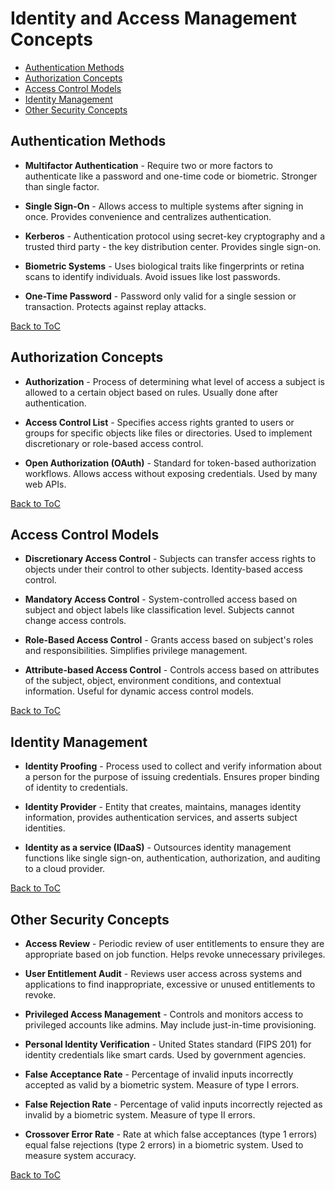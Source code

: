 # Identity and Access Management Concepts

- [Authentication Methods](#authentication-methods)
- [Authorization Concepts](#authorization-concepts)  
- [Access Control Models](#access-control-models)
- [Identity Management](#identity-management)
- [Other Security Concepts](#other-security-concepts)

## Authentication Methods

- **Multifactor Authentication** - Require two or more factors to authenticate like a password and one-time code or biometric. Stronger than single factor. 

- **Single Sign-On** - Allows access to multiple systems after signing in once. Provides convenience and centralizes authentication.

- **Kerberos** - Authentication protocol using secret-key cryptography and a trusted third party - the key distribution center. Provides single sign-on. 

- **Biometric Systems** - Uses biological traits like fingerprints or retina scans to identify individuals. Avoid issues like lost passwords.

- **One-Time Password** - Password only valid for a single session or transaction. Protects against replay attacks.

[Back to ToC](#identity-and-access-management-concepts)

## Authorization Concepts

- **Authorization** - Process of determining what level of access a subject is allowed to a certain object based on rules. Usually done after authentication.

- **Access Control List** - Specifies access rights granted to users or groups for specific objects like files or directories. Used to implement discretionary or role-based access control.

- **Open Authorization (OAuth)** - Standard for token-based authorization workflows. Allows access without exposing credentials. Used by many web APIs. 

[Back to ToC](#identity-and-access-management-concepts)

## Access Control Models  

- **Discretionary Access Control** - Subjects can transfer access rights to objects under their control to other subjects. Identity-based access control.

- **Mandatory Access Control** - System-controlled access based on subject and object labels like classification level. Subjects cannot change access controls.  

- **Role-Based Access Control** - Grants access based on subject's roles and responsibilities. Simplifies privilege management.

- **Attribute-based Access Control** - Controls access based on attributes of the subject, object, environment conditions, and contextual information. Useful for dynamic access control models.

[Back to ToC](#identity-and-access-management-concepts)

## Identity Management

- **Identity Proofing** - Process used to collect and verify information about a person for the purpose of issuing credentials. Ensures proper binding of identity to credentials.

- **Identity Provider** - Entity that creates, maintains, manages identity information, provides authentication services, and asserts subject identities.

- **Identity as a service (IDaaS)** - Outsources identity management functions like single sign-on, authentication, authorization, and auditing to a cloud provider.

[Back to ToC](#identity-and-access-management-concepts)

## Other Security Concepts

- **Access Review** - Periodic review of user entitlements to ensure they are appropriate based on job function. Helps revoke unnecessary privileges. 

- **User Entitlement Audit** - Reviews user access across systems and applications to find inappropriate, excessive or unused entitlements to revoke.

- **Privileged Access Management** - Controls and monitors access to privileged accounts like admins. May include just-in-time provisioning.

- **Personal Identity Verification** - United States standard (FIPS 201) for identity credentials like smart cards. Used by government agencies.

- **False Acceptance Rate** - Percentage of invalid inputs incorrectly accepted as valid by a biometric system. Measure of type I errors. 

- **False Rejection Rate** - Percentage of valid inputs incorrectly rejected as invalid by a biometric system. Measure of type II errors.

- **Crossover Error Rate** - Rate at which false acceptances (type 1 errors) equal false rejections (type 2 errors) in a biometric system. Used to measure system accuracy.

[Back to ToC](#identity-and-access-management-concepts)